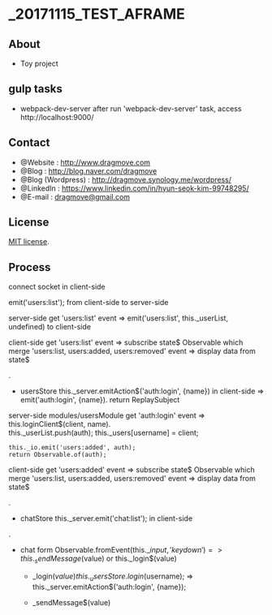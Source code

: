 # _20171115_TEST_AFRAME


## About
* Toy project


## gulp tasks

+ webpack-dev-server
after run 'webpack-dev-server' task, access http://localhost:9000/


## Contact
* @Website : http://www.dragmove.com
* @Blog : http://blog.naver.com/dragmove
* @Blog (Wordpress) : http://dragmove.synology.me/wordpress/
* @LinkedIn : https://www.linkedin.com/in/hyun-seok-kim-99748295/
* @E-mail : dragmove@gmail.com


## License
[MIT license](http://danro.mit-license.org/).


## Process
connect socket in client-side

emit('users:list'); from client-side to server-side

server-side get 'users:list' event
=> emit('users:list', this._userList, undefined) to client-side

client-side get 'users:list' event
=> subscribe state$ Observable which merge 'users:list, users:added, users:removed' event
=> display data from state$

.

+ usersStore
this._server.emitAction$('auth:login', {name}) in client-side
=> emit('auth:login', {name}). return ReplaySubject

server-side modules/usersModule get 'auth:login' event
=> this.loginClient$(client, name).  
    this._userList.push(auth);
    this._users[username] = client;
    
    this._io.emit('users:added', auth);
    return Observable.of(auth);

client-side get 'users:added' event
=> subscribe state$ Observable which merge 'users:list, users:added, users:removed' event
=> display data from state$

.

+ chatStore
this._server.emit('chat:list'); in client-side

.

+ chat form
Observable.fromEvent(this._$input, 'keydown')
=> this._sendMessage$(value) or this._login$(value)

    - _login$(value)
        this._usersStore.login$(username); 
        => this._server.emitAction$('auth:login', {name});
    
    - _sendMessage$(value)






